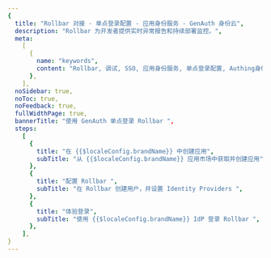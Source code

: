 ```yaml
---
{
  title: "Rollbar 对接 - 单点登录配置 - 应用身份服务 - GenAuth 身份云",
  description: "Rollbar 为开发者提供实时异常报告和持续部署监控。",
  meta:
    [
      {
        name: "keywords",
        content: "Rollbar, 调试, SSO, 应用身份服务, 单点登录配置, Authing身份云",
      },
    ],
  noSidebar: true,
  noToc: true,
  noFeedback: true,
  fullWidthPage: true,
  bannerTitle: "使用 GenAuth 单点登录 Rollbar ",
  steps:
    [
      {
        title: "在 {{$localeConfig.brandName}} 中创建应用",
        subTitle: "从 {{$localeConfig.brandName}} 应用市场中获取并创建应用",
      },
      {
        title: "配置 Rollbar ",
        subTitle: "在 Rollbar 创建用户，并设置 Identity Providers ",
      },
      {
        title: "体验登录",
        subTitle: "使用 {{$localeConfig.brandName}} IdP 登录 Rollbar ",
      },
    ],
}
---
```


<IntegrationDetail/>
